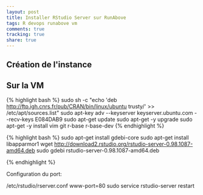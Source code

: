 ```yaml
---
layout: post
title: Installer RStudio Server sur RunAbove
tags: R devops runabove vm
comments: true
tracking: true
share: true
---
```


## Création de l'instance

## Sur la VM

{% highlight bash %}
sudo sh -c "echo 'deb http://ftp.igh.cnrs.fr/pub/CRAN/bin/linux/ubuntu trusty/' >> /etc/apt/sources.list"
sudo apt-key adv --keyserver keyserver.ubuntu.com --recv-keys E084DAB9
sudo apt-get update
sudo apt-get -y upgrade
sudo apt-get -y install vim git r-base r-base-dev
{% endhighlight %}

{% highlight bash %}
sudo apt-get install gdebi-core
sudo apt-get install libapparmor1
wget http://download2.rstudio.org/rstudio-server-0.98.1087-amd64.deb
sudo gdebi rstudio-server-0.98.1087-amd64.deb

{% endhighlight %}


Configuration du port:

/etc/rstudio/rserver.conf
www-port=80
sudo service rstudio-server restart

